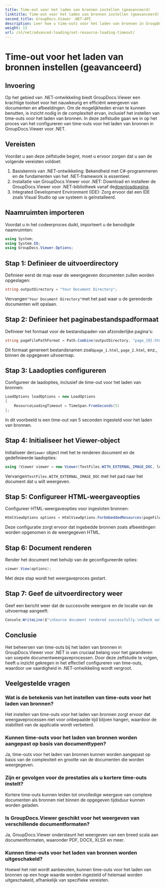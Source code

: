 ```yaml
---
title: Time-out voor het laden van bronnen instellen (geavanceerd)
linktitle: Time-out voor het laden van bronnen instellen (geavanceerd)
second_title: GroupDocs.Viewer .NET-API
description: Leer hoe u time-outs voor het laden van bronnen in GroupDocs.Viewer voor .NET efficiënt configureert. Master documentweergave met precisie en stabiliteit.
weight: 13
url: /nl/net/advanced-loading/set-resource-loading-timeout/
---
```


# Time-out voor het laden van bronnen instellen (geavanceerd)

## Invoering
Op het gebied van .NET-ontwikkeling biedt GroupDocs.Viewer een krachtige toolset voor het nauwkeurig en efficiënt weergeven van documenten en afbeeldingen. Om de mogelijkheden ervan te kunnen benutten, is inzicht nodig in de complexiteit ervan, inclusief het instellen van time-outs voor het laden van bronnen. In deze zelfstudie gaan we in op het proces van het configureren van time-outs voor het laden van bronnen in GroupDocs.Viewer voor .NET.
## Vereisten
Voordat u aan deze zelfstudie begint, moet u ervoor zorgen dat u aan de volgende vereisten voldoet:
1. Basiskennis van .NET-ontwikkeling: Bekendheid met C#-programmeren en de fundamenten van het .NET-framework is essentieel.
2.  Installatie van GroupDocs.Viewer voor .NET: Download en installeer de GroupDocs.Viewer voor .NET-bibliotheek vanaf de[downloadpagina](https://releases.groupdocs.com/viewer/net/).
3. Integrated Development Environment (IDE): Zorg ervoor dat een IDE zoals Visual Studio op uw systeem is geïnstalleerd.

## Naamruimten importeren
Voordat u in het codeerproces duikt, importeert u de benodigde naamruimten:
```csharp
using System;
using System.IO;
using GroupDocs.Viewer.Options;
```

## Stap 1: Definieer de uitvoerdirectory
Definieer eerst de map waar de weergegeven documenten zullen worden opgeslagen:
```csharp
string outputDirectory = "Your Document Directory";
```
 Vervangen`"Your Document Directory"`met het pad waar u de gerenderde documenten wilt opslaan.
## Stap 2: Definieer het paginabestandspadformaat
Definieer het formaat voor de bestandspaden van afzonderlijke pagina's:
```csharp
string pageFilePathFormat = Path.Combine(outputDirectory, "page_{0}.html");
```
 Dit formaat genereert bestandsnamen zoals`page_1.html`, `page_2.html`, enz., binnen de opgegeven uitvoermap.
## Stap 3: Laadopties configureren
Configureer de laadopties, inclusief de time-out voor het laden van bronnen:
```csharp
LoadOptions loadOptions = new LoadOptions
{
    ResourceLoadingTimeout = TimeSpan.FromSeconds(5)
};
```
In dit voorbeeld is een time-out van 5 seconden ingesteld voor het laden van bronnen.
## Stap 4: Initialiseer het Viewer-object
 Initialiseer de`Viewer` object met het te renderen document en de gedefinieerde laadopties:
```csharp
using (Viewer viewer = new Viewer(TestFiles.WITH_EXTERNAL_IMAGE_DOC, loadOptions))
```
 Vervangen`TestFiles.WITH_EXTERNAL_IMAGE_DOC` met het pad naar het document dat u wilt weergeven.
## Stap 5: Configureer HTML-weergaveopties
Configureer HTML-weergaveopties voor ingesloten bronnen:
```csharp
HtmlViewOptions options = HtmlViewOptions.ForEmbeddedResources(pageFilePathFormat);
```
Deze configuratie zorgt ervoor dat ingebedde bronnen zoals afbeeldingen worden opgenomen in de weergegeven HTML.
## Stap 6: Document renderen
Render het document met behulp van de geconfigureerde opties:
```csharp
viewer.View(options);
```
Met deze stap wordt het weergaveproces gestart.
## Stap 7: Geef de uitvoerdirectory weer
Geef een bericht weer dat de succesvolle weergave en de locatie van de uitvoermap aangeeft:
```csharp
Console.WriteLine($"\nSource document rendered successfully.\nCheck output in {outputDirectory}.");
```

## Conclusie
Het beheersen van time-outs bij het laden van bronnen in GroupDocs.Viewer voor .NET is van cruciaal belang voor het garanderen van soepele documentweergaveprocessen. Door deze zelfstudie te volgen, heeft u inzicht gekregen in het effectief configureren van time-outs, waardoor uw vaardigheid in .NET-ontwikkeling wordt vergroot.
## Veelgestelde vragen
### Wat is de betekenis van het instellen van time-outs voor het laden van bronnen?
Het instellen van time-outs voor het laden van bronnen zorgt ervoor dat weergaveprocessen niet voor onbepaalde tijd blijven hangen, waardoor de stabiliteit van de applicatie wordt verbeterd.
### Kunnen time-outs voor het laden van bronnen worden aangepast op basis van documenttypen?
Ja, time-outs voor het laden van bronnen kunnen worden aangepast op basis van de complexiteit en grootte van de documenten die worden weergegeven.
### Zijn er gevolgen voor de prestaties als u kortere time-outs instelt?
Kortere time-outs kunnen leiden tot onvolledige weergave van complexe documenten als bronnen niet binnen de opgegeven tijdsduur kunnen worden geladen.
### Is GroupDocs.Viewer geschikt voor het weergeven van verschillende documentformaten?
Ja, GroupDocs.Viewer ondersteunt het weergeven van een breed scala aan documentformaten, waaronder PDF, DOCX, XLSX en meer.
### Kunnen time-outs voor het laden van bronnen worden uitgeschakeld?
Hoewel het niet wordt aanbevolen, kunnen time-outs voor het laden van bronnen op een hoge waarde worden ingesteld of helemaal worden uitgeschakeld, afhankelijk van specifieke vereisten.